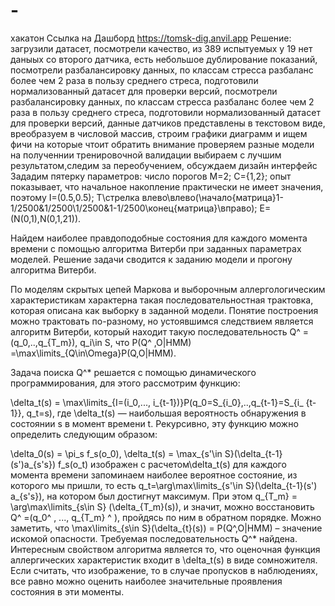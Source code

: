 # -
хакатон
Ссылка на Дашборд
https://tomsk-dig.anvil.app
Решение:
загрузили датасет, посмотрели качество, из 389 испытуемых у 19 нет даныых со второго датчика, есть небольшое дублирование показаний, посмотрели разбалансировку данных, по классам стресса разбаланс более чем 2 раза в пользу среднего стреса, подготовили нормализованный датасет для проверки версий, посмотрели разбалансировку данных, по классам стресса разбаланс более чем 2 раза в пользу среднего стреса, подготовили нормализованный датасет для проверки версий,
данные датчиков представлены в текстовом виде, вреобразуем в числовой массив, строим графики диаграмм и ищем фичи на которые чтоит обратить внимание
проверяем разные модели на полученнии тренировочной валидации выбираем  с лучшим результатом,следим за переобучением, обсуждаем дизайн интерфейс
Зададим пятерку параметров: число порогов M=2; С={1,2}; опыт показывает, что начальное накопление практически не имеет значения, поэтому I=(0.5,0.5); T\стрелка влево\влево(\начало{матрица}1-1/2500&1/2500\1/2500&1-1/2500\конец{матрица}\вправо); E=(N(0,1),N(0,1,21)).

Найдем наиболее правдоподобные состояния для каждого момента времени с помощью алгоритма Витерби при заданных параметрах моделей. Решение задачи сводится к заданию модели и прогону алгоритма Витерби.

По моделям скрытых цепей Маркова и выборочным аллергологическим характеристикам характерна такая последовательностная трактовка, которая описана как выборку в заданной модели. Понятие построения можно трактовать по-разному, но устоявшимся следствием является алгоритм Витерби, который находит такую ​​последовательность Q^ = (q_0,..,q_{T_m}), q_i\in S, что P(Q^ ,O|HMM) =\max\limits_{Q\in\Omega}P(Q,O|HMM).

Задача поиска Q^* решается с помощью динамического программирования, для этого рассмотрим функцию:

\delta_t(s) = \max\limits_{I=(i_0,..., i_{t-1})}P(q_0=S_{i_0},..,q_{t-1}=S_{i_ {t-1}}, q_t=s), где \delta_t(s) — наибольшая вероятность обнаружения в состоянии s в момент времени t. Рекурсивно, эту функцию можно определить следующим образом:

\delta_0(s) = \pi_s f_s(o_0), \delta_t(s) = \max_{s'\in S}(\delta_{t-1}(s')a_{s's}) f_s(o_t) изображен с расчетом\delta_t(s) для каждого момента времени запоминаем наиболее вероятное состояние, из которого мы пришли, то есть q_t=\arg\max\limits_{s'\in S}(\delta_{t-1}(s') a_{s's}), на котором был достигнут максимум. При этом q_{T_m} = \arg\max\limits_{s\in S} (\delta_{T_m}(s)), и значит, можно восстановить Q^ =(q_0^ , ..., q_{T_m} ^ ), пройдясь по ним в обратном порядке. Можно заметить, что \max\limits_{s\in S}(\delta_{t}(s)) = P(Q^,O|HMM) – значение искомой опасности. Требуемая последовательность Q^* найдена. Интересным свойством алгоритма является то, что оценочная функция аллергических характеристик входит в \delta_t(s) в виде сомножителя. Если считать, что изображение, то в случае пропусков в наблюдениях, все равно можно оценить наиболее значительные проявления состояния в эти моменты.
